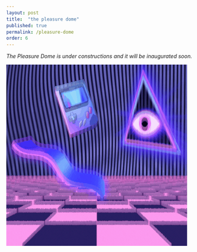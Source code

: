 ```yaml
---
layout: post
title:  "the pleasure dome"
published: true
permalink: /pleasure-dome
order: 6
---
```

*The Pleasure Dome is under constructions and it will be inaugurated soon.*

<img src='/assets/vaporwave.gif'>

<embed src="/assets/sound.mp3" autostart="true" loop="true" hidden="true">
